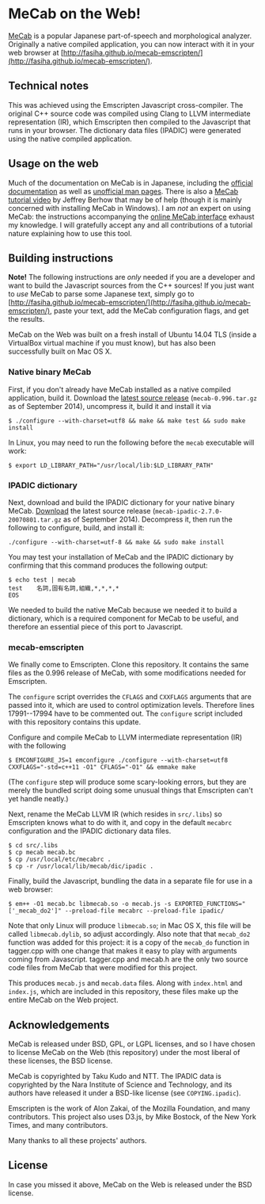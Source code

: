 # MeCab on the Web!

[MeCab](http://mecab.googlecode.com/svn/trunk/mecab/doc/index.html) is a popular Japanese part-of-speech and morphological analyzer. Originally a native compiled application, you can now interact with it in your web browser at [http://fasiha.github.io/mecab-emscripten/](http://fasiha.github.io/mecab-emscripten/).

## Technical notes

This was achieved using the Emscripten Javascript cross-compiler. The original C++ source code was compiled using Clang to LLVM intermediate representation (IR), which Emscripten then compiled to the Javascript that runs in your browser. The dictionary data files (IPADIC) were generated using the native compiled application.

## Usage on the web

Much of the documentation on MeCab is in Japanese, including the [official documentation](http://mecab.googlecode.com/svn/trunk/mecab/doc/index.html) as well as [unofficial man pages](http://www.mwsoft.jp/programming/munou/mecab_command.html). There is also a [MeCab tutorial video](http://www.youtube.com/watch?v=1wqwWji4u0E) by Jeffrey Berhow that may be of help (though it is mainly concerned with installing MeCab in Windows). I am *not* an expert on using MeCab: the instructions accompanying the [online MeCab interface](http://fasiha.github.io/mecab-emscripten/) exhaust my knowledge. I will gratefully accept any and all contributions of a tutorial nature explaining how to use this tool.

## Building instructions

**Note!** The following instructions are *only* needed if you are a developer and want to build the Javascript sources from the C++ sources! If you just want to *use* MeCab to parse some Japanese text, simply go to [http://fasiha.github.io/mecab-emscripten/](http://fasiha.github.io/mecab-emscripten/), paste your text, add the MeCab configuration flags, and get the results.

MeCab on the Web was built on a fresh install of Ubuntu 14.04 TLS (inside a VirtualBox virtual machine if you must know), but has also been successfully built on Mac OS X.

### Native binary MeCab

First, if you don't already have MeCab installed as a native compiled application, build it. Download the [latest source release](https://code.google.com/p/mecab/downloads/list) (`mecab-0.996.tar.gz` as of September 2014), uncompress it, build it and install it via 
```
$ ./configure --with-charset=utf8 && make && make test && sudo make install
```

In Linux, you may need to run the following before the `mecab` executable will work:
```
$ export LD_LIBRARY_PATH="/usr/local/lib:$LD_LIBRARY_PATH"
```

### IPADIC dictionary
Next, download and build the IPADIC dictionary for your native binary MeCab. [Download](https://code.google.com/p/mecab/downloads/list) the latest source release (`mecab-ipadic-2.7.0-20070801.tar.gz` as of September 2014). Decompress it, then run the following to configure, build, and install it:
```
./configure --with-charset=utf-8 && make && sudo make install
```

You may test your installation of MeCab and the IPADIC dictionary by confirming that this command produces the following output:
```
$ echo test | mecab
test    名詞,固有名詞,組織,*,*,*,*
EOS
```

We needed to build the native MeCab because we needed it to build a dictionary, which is a required component for MeCab to be useful, and therefore an essential piece of this port to Javascript.

### mecab-emscripten

We finally come to Emscripten. Clone this repository. It contains the same files as the 0.996 release of MeCab, with some modifications needed for Emscripten.

The `configure` script overrides the `CFLAGS` and `CXXFLAGS` arguments that are passed into it, which are used to control optimization levels. Therefore lines 17991--17994 have to be commented out. The `configure` script included with this repository contains this update.

Configure and compile MeCab to LLVM intermediate representation (IR) with the following
```
$ EMCONFIGURE_JS=1 emconfigure ./configure --with-charset=utf8 CXXFLAGS="-std=c++11 -O1" CFLAGS="-O1" && emmake make
```
(The `configure` step will produce some scary-looking errors, but they are merely the bundled script doing some unusual things that Emscripten can't yet handle neatly.)

Next, rename the MeCab LLVM IR (which resides in `src/.libs`) so Emscripten knows what to do with it, and copy in the default `mecabrc` configuration and the IPADIC dictionary data files.
```
$ cd src/.libs
$ cp mecab mecab.bc
$ cp /usr/local/etc/mecabrc .
$ cp -r /usr/local/lib/mecab/dic/ipadic .
```

Finally, build the Javascript, bundling the data in a separate file for use in a web browser:
```
$ em++ -O1 mecab.bc libmecab.so -o mecab.js -s EXPORTED_FUNCTIONS="['_mecab_do2']" --preload-file mecabrc --preload-file ipadic/
```
Note that only Linux will produce `libmecab.so`; in Mac OS X, this file will be called `libmecab.dylib`, so adjust accordingly. Also note that that `mecab_do2` function was added for this project: it is a copy of the `mecab_do` function in tagger.cpp with one change that makes it easy to play with arguments coming from Javascript. tagger.cpp and mecab.h are the only two source code files from MeCab that were modified for this project.

This produces `mecab.js` and `mecab.data` files. Along with `index.html` and `index.js`, which are included in this repository, these files make up the entire MeCab on the Web project.

## Acknowledgements
MeCab is released under BSD, GPL, or LGPL licenses, and so I have chosen to license MeCab on the Web (this repository) under the most liberal of these licenses, the BSD license.

MeCab is copyrighted by Taku Kudo and NTT. The IPADIC data is copyrighted by the Nara Institute of Science and Technology, and its authors have released it under a BSD-like license (see `COPYING.ipadic`).

Emscripten is the work of Alon Zakai, of the Mozilla Foundation, and many contributors. This project also uses D3.js, by Mike Bostock, of the New York Times, and many contributors.

Many thanks to all these projects' authors.

## License
In case you missed it above, MeCab on the Web is released under the BSD license.